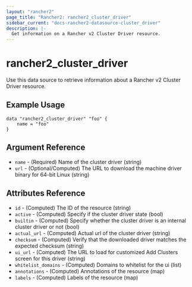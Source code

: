```yaml
---
layout: "rancher2"
page_title: "Rancher2: rancher2_cluster_driver"
sidebar_current: "docs-rancher2-datasource-cluster_driver"
description: |-
  Get information on a Rancher v2 Cluster Driver resource.
---
```


# rancher2\_cluster\_driver

Use this data source to retrieve information about a Rancher v2 Cluster Driver resource.

## Example Usage

```hcl
data "rancher2_cluster_driver" "foo" {
    name = "foo"
}
```

## Argument Reference

* `name` - (Required) Name of the cluster driver (string)
* `url` - (Optional/Computed) The URL to download the machine driver binary for 64-bit Linux (string)

## Attributes Reference

* `id` - (Computed) The ID of the resource (string)
* `active` - (Computed) Specify if the cluster driver state (bool)
* `builtin` - (Computed) Specify whether the cluster driver is an internal cluster driver or not (bool)
* `actual_url` - (Computed) Actual url of the cluster driver (string)
* `checksum` - (Computed) Verify that the downloaded driver matches the expected checksum (string)
* `ui_url` - (Computed) The URL to load for customized Add Clusters screen for this driver (string)
* `whitelist_domains` - (Computed) Domains to whitelist for the ui (list)
* `annotations` - (Computed) Annotations of the resource (map)
* `labels` - (Computed) Labels of the resource (map)
